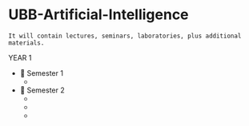 # UBB-Artificial-Intelligence

    It will contain lectures, seminars, laboratories, plus additional materials.
    
YEAR 1

<ul>
    <li> 📂 Semester 1
        <ul>
            <li>
                    <a "🐍 Fundamentals of Programming"
                    </a>
            </li>
        </ul>
    </li>
    <li> 📂 Semester 2
        <ul>
            <li>
                    <a ⏳ Objected-Oriented Programming
                    </a>
            </li>
            <li>
                    <a 🌟 Operating Systems
                    </a>
            </li>
            <li>
                    <a 🤖 Data Structures & Algorithms
                    </a>
            </li>
                
</ul>
